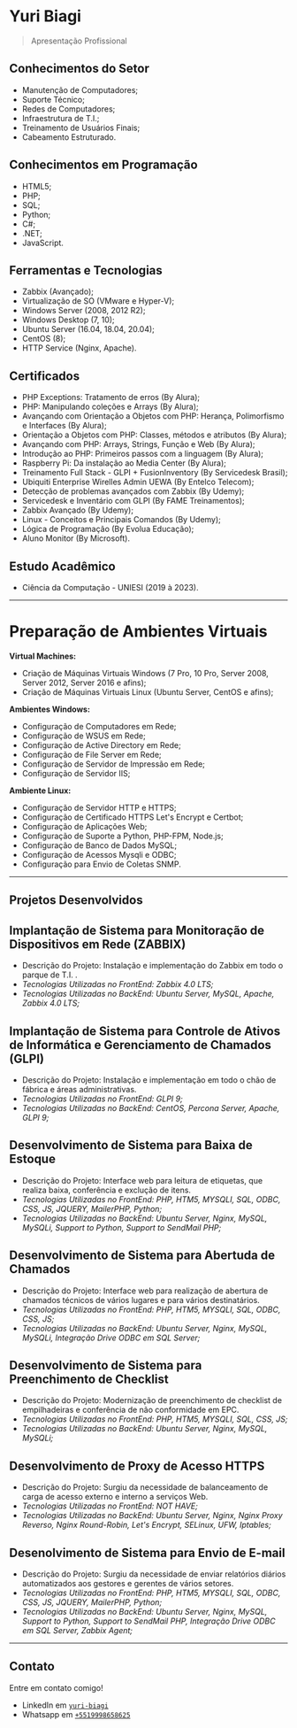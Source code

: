 # Yuri Biagi

> Apresentação Profissional

## Conhecimentos do Setor

- Manutenção de Computadores;
- Suporte Técnico;
- Redes de Computadores;
- Infraestrutura de T.I.;
- Treinamento de Usuários Finais;
- Cabeamento Estruturado.

## Conhecimentos em Programação

- HTML5;
- PHP;
- SQL;
- Python;
- C#;
- .NET;
- JavaScript.

## Ferramentas e Tecnologias

- Zabbix (Avançado);
- Virtualização de SO (VMware e Hyper-V);
- Windows Server (2008, 2012 R2);
- Windows Desktop (7, 10);
- Ubuntu Server (16.04, 18.04, 20.04);
- CentOS (8);
- HTTP Service (Nginx, Apache).

## Certificados

- PHP Exceptions: Tratamento de erros (By Alura);
- PHP: Manipulando coleções e Arrays (By Alura);
- Avançando com Orientação a Objetos com PHP: Herança, Polimorfismo e Interfaces (By Alura);
- Orientação a Objetos com PHP: Classes, métodos e atributos (By Alura);
- Avançando com PHP: Arrays, Strings, Função e Web (By Alura);
- Introdução ao PHP: Primeiros passos com a linguagem (By Alura);
- Raspberry Pi: Da instalação ao Media Center (By Alura);
- Treinamento Full Stack - GLPI + FusionInventory (By Servicedesk Brasil);
- Ubiquiti Enterprise Wirelles Admin UEWA (By Entelco Telecom);
- Detecção de problemas avançados com Zabbix (By Udemy);
- Servicedesk e Inventário com GLPI (By FAME Treinamentos);
- Zabbix Avançado (By Udemy);
- Linux - Conceitos e Principais Comandos (By Udemy);
- Lógica de Programação (By Evolua Educação);
- Aluno Monitor (By Microsoft).

## Estudo Acadêmico

- Ciência da Computação - UNIESI (2019 à 2023).

---

# Preparação de Ambientes Virtuais

**Virtual Machines:**
- Criação de Máquinas Virtuais Windows (7 Pro, 10 Pro, Server 2008, Server 2012, Server 2016 e afins);
- Criação de Máquinas Virtuais Linux (Ubuntu Server, CentOS e afins);

**Ambientes Windows:**
- Configuração de Computadores em Rede;
- Configuração de WSUS em Rede;
- Configuração de Active Directory em Rede;
- Configuração de File Server em Rede;
- Configuração de Servidor de Impressão em Rede;
- Configuração de Servidor IIS;

**Ambiente Linux:**
- Configuração de Servidor HTTP e HTTPS;
- Configuração de Certificado HTTPS Let's Encrypt e Certbot;
- Configuração de Aplicações Web;
- Configuração de Suporte a Python, PHP-FPM, Node.js;
- Configuração de Banco de Dados MySQL;
- Configuração de Acessos Mysqli e ODBC;
- Configuração para Envio de Coletas SNMP.

---

## Projetos Desenvolvidos

## **Implantação de Sistema para Monitoração de Dispositivos em Rede (ZABBIX)**
- Descrição do Projeto: Instalação e implementação do Zabbix em todo o parque de T.I. .
- *Tecnologias Utilizadas no FrontEnd: Zabbix 4.0 LTS;*
- *Tecnologias Utilizadas no BackEnd: Ubuntu Server, MySQL, Apache, Zabbix 4.0 LTS;*

## **Implantação de Sistema para Controle de Ativos de Informática e Gerenciamento de Chamados (GLPI)**
- Descrição do Projeto: Instalação e implementação em todo o chão de fábrica e áreas administrativas.
- *Tecnologias Utilizadas no FrontEnd: GLPI 9;*
- *Tecnologias Utilizadas no BackEnd: CentOS, Percona Server, Apache, GLPI 9;*

## **Desenvolvimento de Sistema para Baixa de Estoque**
- Descrição do Projeto: Interface web para leitura de etiquetas, que realiza baixa, conferência e exclução de itens.
- *Tecnologias Utilizadas no FrontEnd: PHP, HTM5, MYSQLI, SQL, ODBC, CSS, JS, JQUERY, MailerPHP, Python;*
- *Tecnologias Utilizadas no BackEnd: Ubuntu Server, Nginx, MySQL, MySQLi, Support to Python, Support to SendMail PHP;*

## **Desenvolvimento de Sistema para Abertuda de Chamados**
- Descrição do Projeto: Interface web para realização de abertura de chamados técnicos de vários lugares e para vários destinatários.
- *Tecnologias Utilizadas no FrontEnd: PHP, HTM5, MYSQLI, SQL, ODBC, CSS, JS;*
- *Tecnologias Utilizadas no BackEnd: Ubuntu Server, Nginx, MySQL, MySQLi, Integração Drive ODBC em SQL Server;*

## **Desenvolvimento de Sistema para Preenchimento de Checklist**
- Descrição do Projeto: Modernização de preenchimento de checklist de empilhadeiras e conferência de não conformidade em EPC.
- *Tecnologias Utilizadas no FrontEnd: PHP, HTM5, MYSQLI, SQL, CSS, JS;*
- *Tecnologias Utilizadas no BackEnd: Ubuntu Server, Nginx, MySQL, MySQLi;*

## **Desenvolvimento de Proxy de Acesso HTTPS**
- Descrição do Projeto: Surgiu da necessidade de balanceamento de carga de acesso externo e interno a serviços Web.
- *Tecnologias Utilizadas no FrontEnd: NOT HAVE;*
- *Tecnologias Utilizadas no BackEnd: Ubuntu Server, Nginx, Nginx Proxy Reverso, Nginx Round-Robin, Let's Encrypt, SELinux, UFW, Iptables;*

## **Desenolvimento de Sistema para Envio de E-mail**
- Descrição do Projeto: Surgiu da necessidade de enviar relatórios diários automatizados aos gestores e gerentes de vários setores.
- *Tecnologias Utilizadas no FrontEnd: PHP, HTM5, MYSQLI, SQL, ODBC, CSS, JS, JQUERY, MailerPHP, Python;*
- *Tecnologias Utilizadas no BackEnd: Ubuntu Server, Nginx, MySQL, Support to Python, Support to SendMail PHP, Integração Drive ODBC em SQL Server, Zabbix Agent;*

---

## Contato

Entre em contato comigo!

- LinkedIn em <a href="https://www.linkedin.com/in/yuri-biagi/" target="_blank"> `yuri-biagi` </a>
- Whatsapp em <a href="https://api.whatsapp.com/send?phone=5519998658625" target="_blank"> `+5519998658625` </a>
